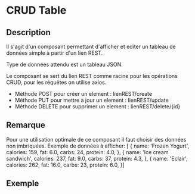 # CRUD Table

## Description

Il s'agit d'un composant permettant d'afficher et editer un tableau de données simple à partir d'un lien  REST.

Type de données attendu est un tableau JSON.

Le composant se sert du lien REST comme racine pour les opérations CRUD, pour les réquêtes on utilise axios.
- Méthode POST pour créer un element :  lienREST/create 
- Méthode PUT pour mettre à jour un element :  lienREST/update
- Méthode DELETE pour supprimer un element :  lienREST/delete/{id}

## Remarque
Pour une utilisation optimale de ce composant il faut choisir des données non imbriquées.
Exemple de données à afficher:
         [
          {
            name: 'Frozen Yogurt',
            calories: 159,
            fat: 6.0,
            carbs: 24,
            protein: 4.0,
          },
          {
            name: 'Ice cream sandwich',
            calories: 237,
            fat: 9.0,
            carbs: 37,
            protein: 4.3,
          },
          {
            name: 'Eclair',
            calories: 262,
            fat: 16.0,
            carbs: 23,
            protein: 6.0,
          }]
## Exemple 

<crud-table/>



